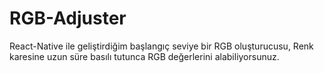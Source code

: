 # RGB-Adjuster

React-Native ile geliştirdiğim başlangıç seviye bir RGB oluşturucusu, Renk karesine uzun süre basılı tutunca RGB değerlerini alabiliyorsunuz.
